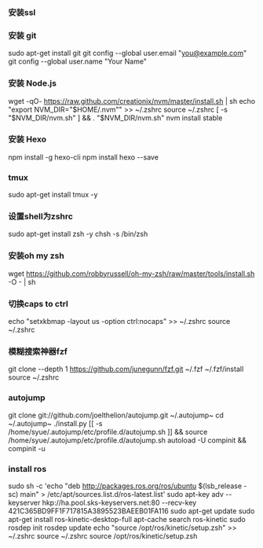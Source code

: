 ### 安装ssl

### 安装 git
sudo apt-get install git
git config --global user.email "you@example.com"
git config --global user.name "Your Name"

### 安装 Node.js
wget -qO- https://raw.github.com/creationix/nvm/master/install.sh | sh
echo "export NVM_DIR="$HOME/.nvm"" >> ~/.zshrc
source ~/.zshrc
[ -s "$NVM_DIR/nvm.sh" ] && \. "$NVM_DIR/nvm.sh"
nvm install stable
### 安装 Hexo
npm install -g hexo-cli
npm install hexo --save
###  tmux
sudo apt-get install tmux -y
### 设置shell为zshrc
sudo apt-get install zsh -y
chsh -s /bin/zsh
### 安装oh my zsh
wget https://github.com/robbyrussell/oh-my-zsh/raw/master/tools/install.sh -O - | sh
### 切换caps to ctrl
echo "setxkbmap -layout us -option ctrl:nocaps" >> ~/.zshrc
source ~/.zshrc
### 模糊搜索神器fzf
git clone --depth 1 https://github.com/junegunn/fzf.git ~/.fzf
~/.fzf/install
source ~/.zshrc
### autojump
git clone git://github.com/joelthelion/autojump.git ~/.autojump~
cd ~/.autojump~
./install.py
[[ -s /home/syue/.autojump/etc/profile.d/autojump.sh ]] && source /home/syue/.autojump/etc/profile.d/autojump.sh
autoload -U compinit && compinit -u

### install ros
sudo sh -c 'echo "deb http://packages.ros.org/ros/ubuntu $(lsb_release -sc) main" > /etc/apt/sources.list.d/ros-latest.list'
sudo apt-key adv --keyserver hkp://ha.pool.sks-keyservers.net:80 --recv-key 421C365BD9FF1F717815A3895523BAEEB01FA116
sudo apt-get update
sudo apt-get install ros-kinetic-desktop-full
apt-cache search ros-kinetic
sudo rosdep init
rosdep update
echo "source /opt/ros/kinetic/setup.zsh" >> ~/.zshrc
source ~/.zshrc
source /opt/ros/kinetic/setup.zsh